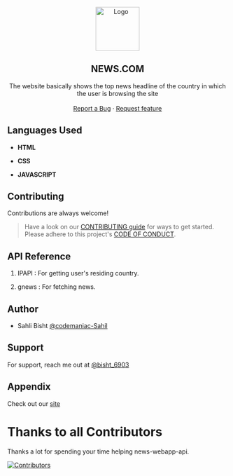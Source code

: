 <!-- PROJECT LOGO -->
<br />
<div align="center">
    <a href="https://github.com/codemaniac-sahil/news-webapp-api">
        <img src="./Assets/global.ico" alt="Logo" width="100" height="100">
    </a>
    <h2 align="center">NEWS.COM</h2>
    <p align="center">
    The website basically shows the top news headline of the country in which the user is browsing the site 
    <br />
    <br />
    <a href="https://github.com/codemaniac-sahil/news-webapp-api/issues/new?assignees=&labels=feature&template=bug_report.md&title=">Report a Bug</a>
    ·
    <a href="https://github.com/codemaniac-sahil/news-webapp-api/issues/new?assignees=&labels=feature&template=feature_request.md&title=">Request feature</a>
    </p>
</div>

## Languages Used

- **HTML**

- **CSS**

- **JAVASCRIPT**



## Contributing

Contributions are always welcome!

> Have a look on our [CONTRIBUTING guide](https://github.com/codemaniac-sahil/news-webapp-api/blob/main/CONTRIBUTING.md) for ways to get started.
> Please adhere to this project's [CODE OF CONDUCT](https://github.com/codemaniac-sahil/news-webapp-api/blob/main/CODE_OF_CONDUCT.md).


## API Reference

1. IPAPI : For getting user's residing country.

2. gnews : For fetching news.


## Author

- Sahli Bisht [@codemaniac-Sahil](https://www.github.com/codemaniac-sahil)


## Support

For support, reach me out at [@bisht_6903](https://twitter.com/Bisht_6903)


## Appendix 

Check out our [site](https://news-web-app-js.netlify.app)


# Thanks to all Contributors



Thanks a lot for spending your time helping news-webapp-api.

[![Contributors](https://contrib.rocks/image?repo=codemaniac-sahil/news-webapp-api)](https://github.com/codemaniac-sahil/news-webapp-api/graphs/contributors)

